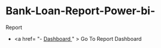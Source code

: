 # Bank-Loan-Report-Power-bi-
Report
- <a href= "- <a href= "https://app.powerbi.com/groups/me/reports/beec656b-0907-41a7-913e-e65f2a2e72fe/ae950f3706f2829b0861?experience=power-bi" > Dashboard </a>" > Go To Report Dashboard </a>
